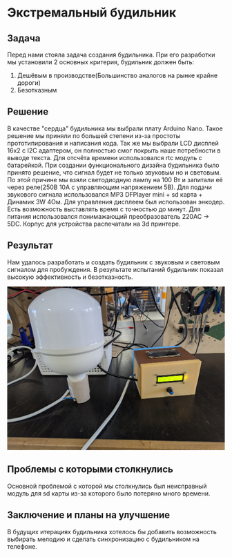 # Экстремальный будильник

## Задача

Перед нами стояла задача создания будильника. При его разработки мы установили 2 основных критерия, будильник должен быть:
1. Дешёвым в производстве(Большинство аналогов на рынке крайне дороги)
2. Безотказным

## Решение

В качестве "сердца" будильника мы выбрали плату Arduino Nano. Такое решение мы приняли по большей степени из-за простоты прототипирования и написания кода. 
Так же мы выбрали LCD дисплей 16x2 с I2C адаптером, он полностью смог покрыть наше потребности в выводе текста.
Для отсчёта времени использовался rtc модуль с батарейкой.
При создании функционального дизайна будильника было принято решение, что сигнал будет не только звуковым но и световым. 
По этой причине мы взяли светодиодную лампу на 100 Вт и запитали её через реле(250В 10А с управляющим напряжением 5В). 
Для подачи звукового сигнала использовался MP3 DFPlayer mini + sd карта + Динамик 3W 4Ом.
Для управления дисплеем был использован энкодер. Есть возможность выставлять время с точностью до минут.
Для питания использовался понимажающий преобразователь 220AC $\rightarrow$ 5DC.
Корпус для устройства распечатали на 3d принтере.

## Результат

Нам удалось разработать и создать будильник с звуковым и световым сигналом для пробуждения. 
В результате испытаний будильник показал высокую эффективность и безотказность.

![result](images/result.jpg)

## Проблемы с которыми столкнулись

Основной проблемой с которой мы столкнулись был неисправный модуль для sd карты из-за которого было потеряно много времени.

## Заключение и планы на улучшение

В будущих итерациях будильника хотелось бы добавить возможность выбирать мелодию и сделать синхронизацию с будильником на телефоне.
